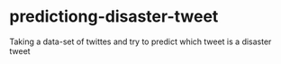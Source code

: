 # predictiong-disaster-tweet
Taking a data-set of twittes and try to predict which tweet is a disaster tweet  
